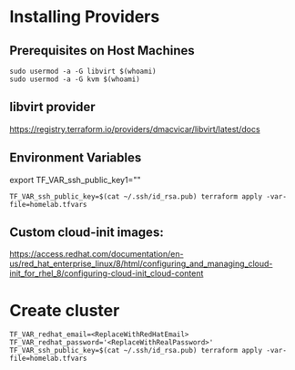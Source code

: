 # Installing Providers
## Prerequisites on Host Machines
```
sudo usermod -a -G libvirt $(whoami)
sudo usermod -a -G kvm $(whoami)
```
## libvirt provider
https://registry.terraform.io/providers/dmacvicar/libvirt/latest/docs

## Environment Variables
export TF_VAR_ssh_public_key1=""

```
TF_VAR_ssh_public_key=$(cat ~/.ssh/id_rsa.pub) terraform apply -var-file=homelab.tfvars
```
## Custom cloud-init images:
https://access.redhat.com/documentation/en-us/red_hat_enterprise_linux/8/html/configuring_and_managing_cloud-init_for_rhel_8/configuring-cloud-init_cloud-content

# Create cluster
```
TF_VAR_redhat_email=<ReplaceWithRedHatEmail> TF_VAR_redhat_password='<ReplaceWithRealPassword>' TF_VAR_ssh_public_key=$(cat ~/.ssh/id_rsa.pub) terraform apply -var-file=homelab.tfvars
```
